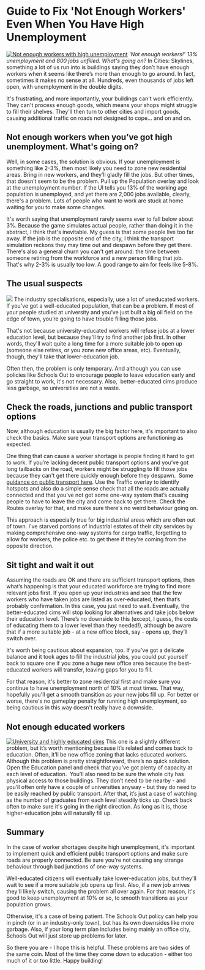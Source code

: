 # Guide to Fix 'Not Enough Workers' Even When You Have High Unemployment

[![Not enough workers with high unemployment](https://www.lovecitiesskylines.com/wp-content/uploads/2018/09/not-enough-workers.jpg)](https://www.lovecitiesskylines.com/wp-content/uploads/2018/09/not-enough-workers.jpg)
*'Not enough workers!' 13% unemployment and 800 jobs unfilled. What's going on?*
In Cities: Skylines, something a lot of us run into is buildings saying they don’t have enough workers when it seems like there’s more than enough to go around. In fact, sometimes it makes no sense at all. Hundreds, even thousands of jobs left open, with unemployment in the double digits.

It's frustrating, and more importantly, your buildings can't work efficiently. They can't process enough goods, which means your shops might struggle to fill their shelves. They'll then turn to other cities and import goods, causing additional traffic on roads not designed to cope... and on and on.
## Not enough workers when you’ve got high unemployment. What's going on?


Well, in some cases, the solution is obvious. If your unemployment is something like 2-3%, then most likely you need to zone new residential areas. Bring in new workers, and they’ll gladly fill the jobs.
But other times, that doesn’t seem to be the problem. Pull up the Population overlay and look at the unemployment number. If the UI tells you 13% of the working age population is unemployed, and yet there are 2,000 jobs available, clearly, there's a problem. Lots of people who want to work are stuck at home waiting for you to make some changes.

It's worth saying that unemployment rarely seems ever to fall below about 3%. Because the game simulates actual people, rather than doing it in the abstract, I think that's inevitable. My guess is that some people live too far away. If the job is the opposite end of the city, I think the transport simulation reckons they may time out and despawn before they get there. There's also a general churn you can't get around: the time between someone retiring from the workforce and a new person filling that job. That's why 2-3% is usually too low. A good range to aim for feels like 5-8%.
## The usual suspects


[![](https://www.lovecitiesskylines.com/wp-content/uploads/2018/09/high-unemployment.jpg)](https://www.lovecitiesskylines.com/wp-content/uploads/2018/09/high-unemployment.jpg)
The industry specialisations, especially, use a lot of uneducated workers. If you’ve got a well-educated population, that can be a problem. If most of your people studied at university and you’ve just built a big oil field on the edge of town, you’re going to have trouble filling those jobs.

That's not because university-educated workers will refuse jobs at a lower education level, but because they'll try to find another job first. In other words, they'll wait quite a long time for a more suitable job to open up (someone else retires, or you zone new office areas, etc). Eventually, though, they'll take that lower-education job.

Often then, the problem is only temporary. And although you can use policies like Schools Out to encourage people to leave education early and go straight to work, it's not necessary. Also,  better-educated cims produce less garbage, so universities are not a waste.
## Check the roads, junctions and public transport options


Now, although education is usually the big factor here, it's important to also check the basics. Make sure your transport options are functioning as expected.

One thing that can cause a worker shortage is people finding it hard to get to work. If you’re lacking decent public transport options and you’ve got long tailbacks on the road, workers might be struggling to fill those jobs because they can't get there quickly enough before they despawn.  Some [guidance on public transport here](https://www.lovecitiesskylines.com/quick-guide-every-type-public-transport/).
Use the Traffic overlay to identify hotspots and also do a simple sense check that all the roads are actually connected and that you’ve not got some one-way system that’s causing people to have to leave the city and come back to get there. Check the Routes overlay for that, and make sure there's no weird behaviour going on.

This approach is especially true for big industrial areas which are often out of town. I've starved portions of industrial estates of their city services by making comprehensive one-way systems for cargo traffic, forgetting to allow for workers, the police etc. to get there if they're coming from the opposite direction.
## Sit tight and wait it out


Assuming the roads are OK and there are sufficient transport options, then what’s happening is that your educated workforce are trying to find more relevant jobs first. If you open up your industries and see that the few workers who have taken jobs are listed as over-educated, then that’s probably confirmation.
In this case, you just need to wait. Eventually, the better-educated cims will stop looking for alternatives and take jobs below their education level. There’s no downside to this (except, I guess, the costs of educating them to a lower level than they needed!), although be aware that if a more suitable job - at a new office block, say - opens up, they’ll switch over.

It's worth being cautious about expansion, too. If you've got a delicate balance and it took ages to fill the industrial jobs, you could put yourself back to square one if you zone a huge new office area because the best-educated workers will transfer, leaving gaps for you to fill.

For that reason, it's better to zone residential first and make sure you continue to have unemployment north of 10% at most times. That way, hopefully you'll get a smooth transition as your new jobs fill up. For better or worse, there's no gameplay penalty for running high unemployment, so being cautious in this way doesn't really have a downside.
## Not enough educated workers


[![University and highly educated cims](https://www.lovecitiesskylines.com/wp-content/uploads/2018/09/university-education-employment.jpg)](https://www.lovecitiesskylines.com/wp-content/uploads/2018/09/university-education-employment.jpg)
This one is a slightly different problem, but it’s worth mentioning because it’s related and comes back to education. 
Often, it’ll be new office zoning that lacks educated workers. Although this problem is pretty straightforward, there’s no quick solution. Open the Education panel and check that you’ve got plenty of capacity at each level of education. 
You’ll also need to be sure the whole city has physical access to those buildings. They don’t need to be nearby - and you’ll often only have a couple of universities anyway - but they do need to be easily reached by public transport.
After that, it’s just a case of watching as the number of graduates from each level steadily ticks up. Check back often to make sure it's going in the right direction. As long as it is, those higher-education jobs will naturally fill up.
## Summary


In the case of worker shortages despite high unemployment, it's important to implement quick and efficient public transport options and make sure roads are properly connected. Be sure you're not causing any strange behaviour through bad junctions of one-way systems.

Well-educated citizens will eventually take lower-education jobs, but they'll wait to see if a more suitable job opens up first. Also, if a new job arrives they'll likely switch, causing the problem all over again. For that reason, it's good to keep unemployment at 10% or so, to smooth transitions as your population grows.

Otherwise, it's a case of being patient. The Schools Out policy can help you in pinch (or in an industry-only town), but has its own downsides like more garbage. Also, if your long term plan includes being mainly an office city, Schools Out will just store up problems for later.

So there you are - I hope this is helpful. These problems are two sides of the same coin. Most of the time they come down to education - either too much of it or too little. Happy building!
